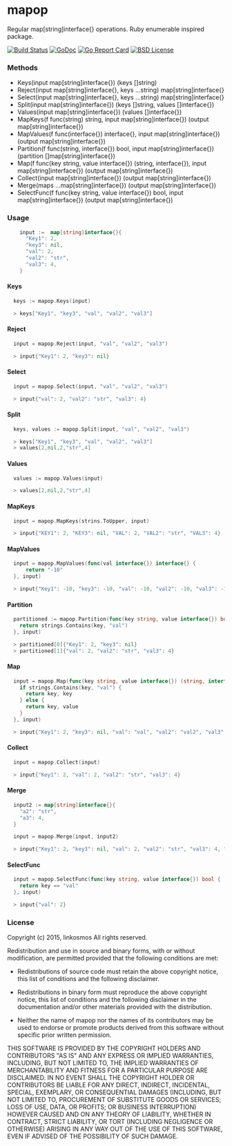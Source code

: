 # mapop

Regular map[string]interface{} operations. Ruby enumerable inspired package.

[![Build Status](https://travis-ci.org/linkosmos/mapop.svg?branch=master)](https://travis-ci.org/linkosmos/mapop)
[![GoDoc](http://godoc.org/github.com/linkosmos/mapop?status.svg)](http://godoc.org/github.com/linkosmos/mapop)
[![Go Report Card](http://goreportcard.com/badge/linkosmos/mapop)](http://goreportcard.com/report/linkosmos/mapop)
[![BSD License](http://img.shields.io/badge/license-BSD-blue.svg)](http://opensource.org/licenses/BSD-3-Clause)

### Methods
 - Keys(input map[string]interface{}) (keys []string)
 - Reject(input map[string]interface{}, keys ...string) map[string]interface{}
 - Select(input map[string]interface{}, keys ...string) map[string]interface{}
 - Split(input map[string]interface{}) (keys []string, values []interface{})
 - Values(input map[string]interface{}) (values []interface{})
 - MapKeys(f func(string) string, input map[string]interface{}) (output map[string]interface{})
 - MapValues(f func(interface{}) interface{}, input map[string]interface{}) (output map[string]interface{})
 - Partition(f func(string, interface{}) bool, input map[string]interface{}) (partition []map[string]interface{})
 - Map(f func(key string, value interface{}) (string, interface{}), input map[string]interface{}) (output map[string]interface{})
 - Collect(input map[string]interface{}) (output map[string]interface{})
 - Merge(maps ...map[string]interface{}) (output map[string]interface{})
 - SelectFunc(f func(key string, value interface{}) bool, input map[string]interface{}) (output map[string]interface{})


### Usage

```go
    input :=  map[string]interface{}{
      "Key1": 2,
      "key3": nil,
      "val": 2,
      "val2": "str",
      "val3": 4,
    }
```

#### Keys

```go
  keys := mapop.Keys(input)

  > keys["Key1", "key3", "val", "val2", "val3"]

```

#### Reject

```go
  input = mapop.Reject(input, "val", "val2", "val3")

  > input{"Key1": 2, "key3": nil}
```

#### Select

```go
  input = mapop.Select(input, "val", "val2", "val3")

  > input{"val": 2, "val2": "str", "val3": 4}

```

#### Split

```go
  keys, values := mapop.Split(input, "val", "val2", "val3")

  > keys["Key1", "key3", "val", "val2", "val3"]
  > values[2,nil,2,"str",4]

```

#### Values

```go
  values := mapop.Values(input)

  > values[2,nil,2,"str",4]

```

#### MapKeys

```go
  input = mapop.MapKeys(strins.ToUpper, input)

  > input{"KEY1": 2, "KEY3": nil, "VAL": 2, "VAL2": "str", "VAL3": 4}

```

#### MapValues

```go
  input = mapop.MapValues(func(val interface{}) interface{} {
      return "-10"
  }, input)

  > input{"Key1": -10, "key3": -10, "val": -10, "val2": -10, "val3": -10}

```

#### Partition

```go
  partitioned := mapop.Partition(func(key string, value interface{}) bool {
    return strings.Contains(key, "val")
  }, input)

  > partitioned[0]{"Key1": 2, "key3": nil}
  > partitioned[1]{"val": 2, "val2": "str", "val3": 4}
```

#### Map

```go
  input = mapop.Map(func(key string, value interface{}) (string, interface{}) {
    if strings.Contains(key, "val") {
      return key, key
    } else {
      return key, value
    }
  }, input)

  > input{"Key1": 2, "key3": nil, "val": "val", "val2": "val2", "val3": "val3"}
```

#### Collect

```go
  input = mapop.Collect(input)

  > input{"Key1": 2, "val": 2, "val2": "str", "val3": 4}
```

#### Merge

```go
  input2 := map[string]interface{}{
    "a2": "str",
    "a3": 4,
  }

  input = mapop.Merge(input, input2)

  > input{"Key1": 2, "key3": nil, "val": 2, "val2": "str", "val3": 4, "a2": "str", "a3": 4}
```

#### SelectFunc

```go
  input = mapop.SelectFunc(func(key string, value interface{}) bool {
    return key == "val"
  }, input)

  > input{"val": 2}

```

### License

Copyright (c) 2015, linkosmos
All rights reserved.

Redistribution and use in source and binary forms, with or without
modification, are permitted provided that the following conditions are met:

* Redistributions of source code must retain the above copyright notice, this
  list of conditions and the following disclaimer.

* Redistributions in binary form must reproduce the above copyright notice,
  this list of conditions and the following disclaimer in the documentation
  and/or other materials provided with the distribution.

* Neither the name of mapop nor the names of its
  contributors may be used to endorse or promote products derived from
  this software without specific prior written permission.

THIS SOFTWARE IS PROVIDED BY THE COPYRIGHT HOLDERS AND CONTRIBUTORS "AS IS"
AND ANY EXPRESS OR IMPLIED WARRANTIES, INCLUDING, BUT NOT LIMITED TO, THE
IMPLIED WARRANTIES OF MERCHANTABILITY AND FITNESS FOR A PARTICULAR PURPOSE ARE
DISCLAIMED. IN NO EVENT SHALL THE COPYRIGHT HOLDER OR CONTRIBUTORS BE LIABLE
FOR ANY DIRECT, INDIRECT, INCIDENTAL, SPECIAL, EXEMPLARY, OR CONSEQUENTIAL
DAMAGES (INCLUDING, BUT NOT LIMITED TO, PROCUREMENT OF SUBSTITUTE GOODS OR
SERVICES; LOSS OF USE, DATA, OR PROFITS; OR BUSINESS INTERRUPTION) HOWEVER
CAUSED AND ON ANY THEORY OF LIABILITY, WHETHER IN CONTRACT, STRICT LIABILITY,
OR TORT (INCLUDING NEGLIGENCE OR OTHERWISE) ARISING IN ANY WAY OUT OF THE USE
OF THIS SOFTWARE, EVEN IF ADVISED OF THE POSSIBILITY OF SUCH DAMAGE.
